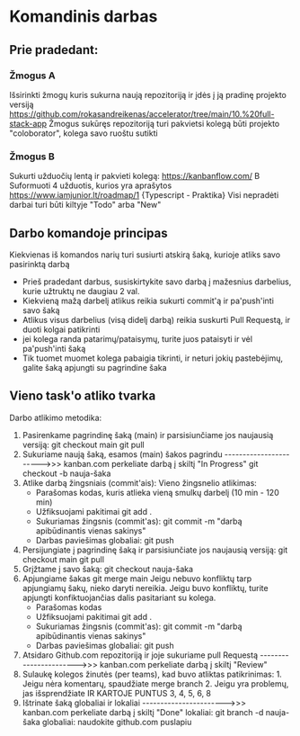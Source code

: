 # Komandinis darbas

## Prie pradedant:

### Žmogus A
Išsirinkti žmogų kuris sukurna naują repozitoriją ir įdės į ją pradinę projekto versiją
  https://github.com/rokasandreikenas/accelerator/tree/main/10.%20full-stack-app
Žmogus sukūręs repozitoriją turi pakvietsi kolegą būti projekto "coloborator", kolega savo ruoštu sutikti

### Žmogus B
Sukurti užduočių lentą ir pakvieti kolegą: https://kanbanflow.com/
B
Suformuoti 4 užduotis, kurios yra aprašytos https://www.iamjunior.lt/roadmap/1 {Typescript - Praktika}
  Visi nepradėti darbai turi būti kiltyje "Todo" arba "New"

## Darbo komandoje principas
Kiekvienas iš komandos narių turi susiurti atskirą šaką, kurioje atliks savo pasirinktą darbą
  * Prieš pradedant darbus, susiskirtykite savo darbą į mažesnius darbelius, kurie užtruktų ne daugiau 2 val.
  * Kiekvieną mažą darbelį atlikus reikia sukurti commit'ą ir pa'push'inti savo šaką
  * Atlikus visus darbelius (visą didelį darbą) reikia suskurti Pull Requestą, ir duoti kolgai patikrinti
  * jei kolega randa patarimų/pataisymų, turite juos pataisyti ir vėl pa'push'inti šaką
  * Tik tuomet muomet kolega pabaigia tikrinti, ir neturi jokių pastebėjimų, galite šaką apjungti su pagrindine šaka

## Vieno task'o atliko tvarka
Darbo atlikimo metodika:
  1. Pasirenkame pagrindinę šaką (main) ir parsisiunčiame jos naujausią versiją:
    git checkout main
    git pull
  2. Sukuriame naują šaką, esamos (main) šakos pagrindu ----------------------->>>  kanban.com perkeliate darbą į skiltį "In Progress"
    git checkout -b nauja-šaka
  3. Atlike darbą žingsniais (commit'ais):
    Vieno žingsnelio atlikimas:
      * Parašomas kodas, kuris atlieka vieną smulkų darbelį (10 min - 120 min)
      * Užfiksuojami pakitimai
        git add .
      * Sukuriamas žingsnis (commit'as):
        git commit -m "darbą apibūdinantis vienas sakinys"
      * Darbas paviešimas globaliai:
        git push
  4. Persijungiate į pagrindinę šaką ir parsisiunčiate jos naujausią versiją:
    git checkout main 
    git pull
  5. Grįžtame į savo šaką:
    git checkout nauja-šaka
  6. Apjungiame šakas
    git merge main
      Jeigu nebuvo konfliktų tarp apjungiamų šakų, nieko daryti nereikia.
      Jeigu buvo konfliktų, turite apjungti konfiktuojančias dalis pasitariant su kolega.
        * Parašomas kodas
        * Užfiksuojami pakitimai
          git add .
        * Sukuriamas žingsnis (commit'as):
          git commit -m "darbą apibūdinantis vienas sakinys"
        * Darbas paviešimas globaliai:
          git push
  7. Atsidaro Github.com repozitoriją ir joje sukuriame pull Requestą ----------------------->>>  kanban.com perkeliate darbą į skiltį "Review"
  8. Sulaukę kolegos žinutės (per teams), kad buvo atliktas patikrinimas:
    1. Jeigu nėra komentarų, spaudžiate merge branch 
    2. Jeigu yra problemų, jas išsprendžiate IR KARTOJE PUNTUS 3, 4, 5, 6, 8
  9. Ištrinate šaką globaliai ir lokaliai ----------------------->>>  kanban.com perkeliate darbą į skiltį "Done"
    lokaliai: git branch -d nauja-šaka
    globaliai: naudokite github.com puslapiu





